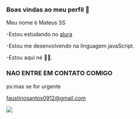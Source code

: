 ### Boas vindas ao meu perfil 💚

Meu nome é Mateus SS

-Estou estudando no [alura](https://www.alura.com.br)

-Estou me desenvolvendo na linguagem javaScript.

-Estou aqui né 🤷‍♂️.

### NAO ENTRE EM CONTATO COMIGO
ps:mas se for urgente

faustinosantos0912@gmail.com

![](https://media1.tenor.com/m/e8O3ysG8kHMAAAAd/dance-dancing.gif)

